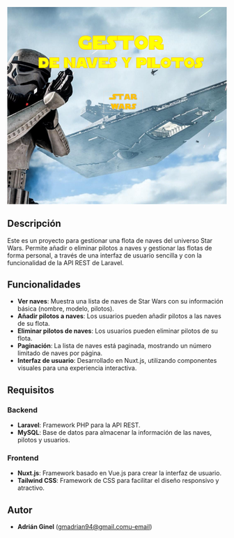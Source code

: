 ![Gestor de naves](Starwars-backend/gestor.png)
## Descripción

Este es un proyecto para gestionar una flota de naves del universo Star Wars. Permite añadir o eliminar pilotos a naves y gestionar las flotas de forma personal, a través de una interfaz de usuario sencilla y con la funcionalidad de la API REST de Laravel.

## Funcionalidades

- **Ver naves**: Muestra una lista de naves de Star Wars con su información básica (nombre, modelo, pilotos).
- **Añadir pilotos a naves**: Los usuarios pueden añadir pilotos a las naves de su flota.
- **Eliminar pilotos de naves**: Los usuarios pueden eliminar pilotos de su flota.
- **Paginación**: La lista de naves está paginada, mostrando un número limitado de naves por página.
- **Interfaz de usuario**: Desarrollado en Nuxt.js, utilizando componentes visuales para una experiencia interactiva.

## Requisitos

### Backend

- **Laravel**: Framework PHP para la API REST.
- **MySQL**: Base de datos para almacenar la información de las naves, pilotos y usuarios.

### Frontend

- **Nuxt.js**: Framework basado en Vue.js para crear la interfaz de usuario.
- **Tailwind CSS**: Framework de CSS para facilitar el diseño responsivo y atractivo.



## Autor

- **Adrián Ginel** (gmadrian94@gmail.comu-email)


